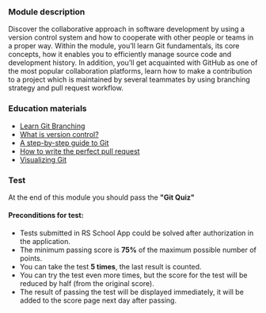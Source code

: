 ### Module description
Discover the collaborative approach in software development by using a version control system and how to cooperate with other people or teams in a proper way. Within the module, you’ll learn Git fundamentals, its core concepts, how it enables you to efficiently manage source code and development history. In addition, you’ll get acquainted with GitHub as one of the most popular collaboration platforms, learn how to make a contribution to a project which is maintained by several teammates by using branching strategy and pull request workflow.

### Education materials
* [Learn Git Branching](https://learngitbranching.js.org/)
* [What is version control?](https://www.atlassian.com/git/tutorials/what-is-version-control)
* [A step-by-step guide to Git](https://opensource.com/article/18/1/step-step-guide-git)
* [How to write the perfect pull request](https://github.blog/2015-01-21-how-to-write-the-perfect-pull-request/)
* [Visualizing Git](http://git-school.github.io/visualizing-git/)

### Test
At the end of this module you should pass the **"Git Quiz"**

#### Preconditions for test:
* Tests submitted in RS School App could be solved after authorization in the application.
* The minimum passing score is **75%** of the maximum possible number of points.
* You can take the test **5 times**, the last result is counted.
* You can try the test even more times, but the score for the test will be reduced by half (from the original score).
* The result of passing the test will be displayed immediately, it will be added to the score page next day after passing.


